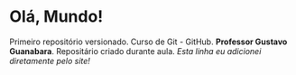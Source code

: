 # Olá, Mundo!
 Primeiro repositório versionado. Curso de Git - GitHub. **Professor Gustavo Guanabara**.
 Repositário criado durante aula.
*Esta linha eu adicionei diretamente pelo site!*
